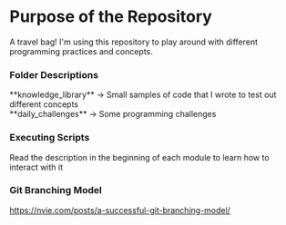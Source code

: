 # Purpose of the Repository
A travel bag! I'm using this repository to play around with different programming practices and concepts.

### Folder Descriptions
\*\*knowledge\_library\*\* -> Small samples of code that I wrote to test out different concepts  
\*\*daily\_challenges\*\* -> Some programming challenges

### Executing Scripts
Read the description in the beginning of each module to learn how to interact with it 

### Git Branching Model
https://nvie.com/posts/a-successful-git-branching-model/
